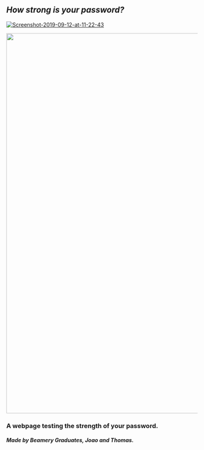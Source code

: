 ## *How strong is your password?*

<a href="https://ibb.co/KLPszZK"><img src="https://i.ibb.co/CMc9sdP/Screenshot-2019-09-12-at-11-22-43.png" alt="Screenshot-2019-09-12-at-11-22-43" border="0"></a>

<img src="https://i.ibb.co/CMc9sdP/Screenshot-2019-09-12-at-11-22-43.png" width="1000">

### A webpage testing the strength of your password.


##### Made by Beamery Graduates, Joao and Thomas.
